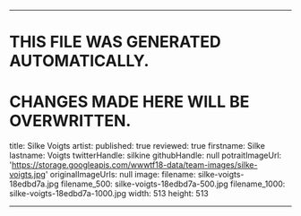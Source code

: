 ----

# THIS FILE WAS GENERATED AUTOMATICALLY.
# CHANGES MADE HERE WILL BE OVERWRITTEN.

title: Silke Voigts
artist:
  published: true
  reviewed: true
  firstname: Silke
  lastname: Voigts
  twitterHandle: silkine
  githubHandle: null
  potraitImageUrl: 'https://storage.googleapis.com/wwwtf18-data/team-images/silke-voigts.jpg'
  originalImageUrls: null
  image:
    filename: silke-voigts-18edbd7a.jpg
    filename_500: silke-voigts-18edbd7a-500.jpg
    filename_1000: silke-voigts-18edbd7a-1000.jpg
    width: 513
    height: 513

----

